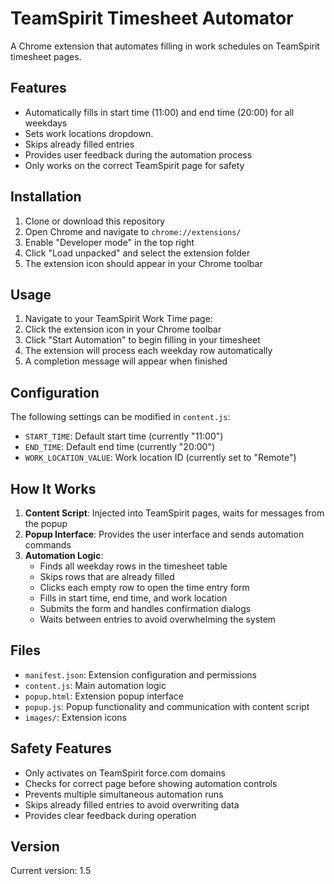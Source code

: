 # TeamSpirit Timesheet Automator

A Chrome extension that automates filling in work schedules on TeamSpirit timesheet pages.

## Features

- Automatically fills in start time (11:00) and end time (20:00) for all weekdays
- Sets work locations dropdown.
- Skips already filled entries
- Provides user feedback during the automation process
- Only works on the correct TeamSpirit page for safety

## Installation

1. Clone or download this repository
2. Open Chrome and navigate to `chrome://extensions/`
3. Enable "Developer mode" in the top right
4. Click "Load unpacked" and select the extension folder
5. The extension icon should appear in your Chrome toolbar

## Usage

1. Navigate to your TeamSpirit Work Time page:
2. Click the extension icon in your Chrome toolbar
3. Click "Start Automation" to begin filling in your timesheet
4. The extension will process each weekday row automatically
5. A completion message will appear when finished

## Configuration

The following settings can be modified in `content.js`:

- `START_TIME`: Default start time (currently "11:00")
- `END_TIME`: Default end time (currently "20:00") 
- `WORK_LOCATION_VALUE`: Work location ID (currently set to "Remote")

## How It Works

1. **Content Script**: Injected into TeamSpirit pages, waits for messages from the popup
2. **Popup Interface**: Provides the user interface and sends automation commands
3. **Automation Logic**: 
   - Finds all weekday rows in the timesheet table
   - Skips rows that are already filled
   - Clicks each empty row to open the time entry form
   - Fills in start time, end time, and work location
   - Submits the form and handles confirmation dialogs
   - Waits between entries to avoid overwhelming the system

## Files

- `manifest.json`: Extension configuration and permissions
- `content.js`: Main automation logic
- `popup.html`: Extension popup interface
- `popup.js`: Popup functionality and communication with content script
- `images/`: Extension icons

## Safety Features

- Only activates on TeamSpirit force.com domains
- Checks for correct page before showing automation controls
- Prevents multiple simultaneous automation runs
- Skips already filled entries to avoid overwriting data
- Provides clear feedback during operation

## Version

Current version: 1.5
